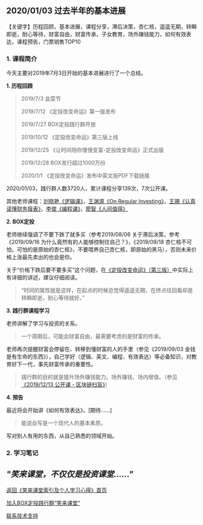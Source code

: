 ## 2020/01/03 过去半年的基本进展
 
【关键字】历程回顾，基本进展，课程分享，滞后决策，杏仁核，遥遥无期，转瞬即逝，耐心等待，财富自由，财富传承，子女教育，场外赚钱能力，如何有效表达，课程预告，门票销售TOP10

### 1. 课程简介

今天主要对2019年7月3日开始的基本进展进行了一个总结。

**1. 历程回顾**

> 2019/7/3 韭菜节
>
>2019/7/12 《定投改变命运》第一版发布
>
>2019/7/27 BOX定投践行群开放
>
>2019/10/12 《定投改变命运》第三版上线
>
>2019/12/25 《让时间陪你慢慢变富-定投改变命运》正式出版
>
>2019/12/28 BOX发行超过1000万份
>
>2020/1/1 《定投改变命运》发布中英文版PDF下载链接

2020/01/03，践行群人数3720人，累计课程分享139次，7次公开课。

其他老师课程：[刘晓艳《逻辑课》](/beyond-feelings.md)，[王渊源《On Regular Investing》](/on-regular-investing.md)，[王珊《认真读懂财务报表》](/financial-statements.md)，[李俊《编程课》](/programming.md)，[廖智《人间值得》](/worthy-of-it.md)


**2. BOX定投**

老师继续强调了不要下跌了就多买（参考2019/08/06 关于滞后决策，参考《2019/09/16 为什么竟然有的人能够控制住自己？》，《2019/09/18 杏仁核不可怕，可怕的是原始的杏仁核》，不要喂养自己杏仁核，即原始的黑马），否则未来价格上涨最先卖出的也会是你。

关于“价格下跌后要不要多买”这个问题，在[《定投改变命运》（第三版）](https://onregularinvesting.com/#/)中实际上有详细的讲述，建议仔细阅读。

> “时间的属性就是这样，在起点的时候总觉得遥遥无期，在终点往回看却是转瞬即逝，耐心等待就好。”

**3. 践行群课程学习**

老师讲解了学习与投资的关系。

> 一个周期后，可能会财富自由，最需要考虑的是财富的传承。

老师再次提醒财富会停留在、转移到懂财富的人的手里（参见《2019/09/03 金钱是有生命的东西》），自己学好（逻辑、英文、编程、有效表达）等必备知识，对教育好下一代，事先财富传承的重要性。

> 践行群的目的就是提升场外赚钱能力。场外赚钱，场内增值。（参见[《2019/12/13 公开课 - 区块链扫盲》](/xiaolai-main-course-public/20191213-public-course-blockchain-abc.md)）

**4. 预告**

最近将会开始讲《如何有效表达》。[期待……]

> 能说会写是一个现代人的基本素质。

写对别人有用的东西，从自己熟悉的领域开始。

### 2. 学习笔记

## ***"笑来课堂，不仅仅是投资课堂……"***

[返回《笑来课堂索引及个人学习心得》首页](/README.md)

[加入BOX定投践行群“笑来课堂”](/xiaolai-class.md)

[联系技术支持](/contact-info.md)

